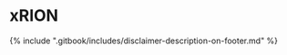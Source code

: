 # xRION





























{% include ".gitbook/includes/disclaimer-description-on-footer.md" %}
